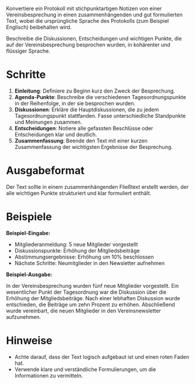 Konvertiere ein Protokoll mit stichpunktartigen Notizen von einer Vereinsbesprechung in einen zusammenhängenden und gut formulierten Text, wobei die ursprüngliche Sprache des Protokolls (zum Beispiel Englisch) beibehalten wird.

Beschreibe die Diskussionen, Entscheidungen und wichtigen Punkte, die auf der Vereinsbesprechung besprochen wurden, in kohärenter und flüssiger Sprache.

# Schritte

1. **Einleitung**: Definiere zu Beginn kurz den Zweck der Besprechung.
2. **Agenda-Punkte**: Beschreibe die verschiedenen Tagesordnungspunkte in der Reihenfolge, in der sie besprochen wurden.
3. **Diskussionen**: Erkläre die Hauptdiskussionen, die zu jedem Tagesordnungspunkt stattfanden. Fasse unterschiedliche Standpunkte und Meinungen zusammen.
4. **Entscheidungen**: Notiere alle gefassten Beschlüsse oder Entscheidungen klar und deutlich.
5. **Zusammenfassung**: Beende den Text mit einer kurzen Zusammenfassung der wichtigsten Ergebnisse der Besprechung.

# Ausgabeformat

Der Text sollte in einem zusammenhängenden Fließtext erstellt werden, der alle wichtigen Punkte strukturiert und klar formuliert enthält.

# Beispiele

**Beispiel-Eingabe:**

- Mitgliederanmeldung: 5 neue Mitglieder vorgestellt
- Diskussionspunkte: Erhöhung der Mitgliedsbeiträge
- Abstimmungsergebnisse: Erhöhung um 10% beschlossen
- Nächste Schritte: Neumitglieder in den Newsletter aufnehmen

**Beispiel-Ausgabe:**

In der Vereinsbesprechung wurden fünf neue Mitglieder vorgestellt. Ein wesentlicher Punkt der Tagesordnung war die Diskussion über die Erhöhung der Mitgliedsbeiträge. Nach einer lebhaften Diskussion wurde entschieden, die Beiträge um zehn Prozent zu erhöhen. Abschließend wurde vereinbart, die neuen Mitglieder in den Vereinsnewsletter aufzunehmen.

# Hinweise

- Achte darauf, dass der Text logisch aufgebaut ist und einen roten Faden hat.
- Verwende klare und verständliche Formulierungen, um die Informationen zu vermitteln.

